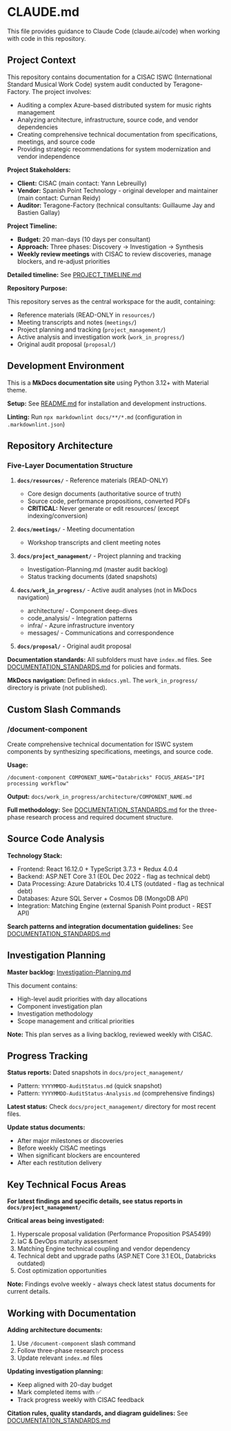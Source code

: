 # CLAUDE.md

This file provides guidance to Claude Code (claude.ai/code) when working with code in this repository.

## Project Context

This repository contains documentation for a CISAC ISWC (International Standard Musical Work Code) system audit conducted by Teragone-Factory. The project involves:

- Auditing a complex Azure-based distributed system for music rights management
- Analyzing architecture, infrastructure, source code, and vendor dependencies
- Creating comprehensive technical documentation from specifications, meetings, and source code
- Providing strategic recommendations for system modernization and vendor independence

**Project Stakeholders:**

- **Client:** CISAC (main contact: Yann Lebreuilly)
- **Vendor:** Spanish Point Technology - original developer and maintainer (main contact: Curnan Reidy)
- **Auditor:** Teragone-Factory (technical consultants: Guillaume Jay and Bastien Gallay)

**Project Timeline:**

- **Budget:** 20 man-days (10 days per consultant)
- **Approach:** Three phases: Discovery → Investigation → Synthesis
- **Weekly review meetings** with CISAC to review discoveries, manage blockers, and re-adjust priorities

**Detailed timeline:** See [PROJECT_TIMELINE.md](docs/PROJECT_TIMELINE.md)

**Repository Purpose:**

This repository serves as the central workspace for the audit, containing:

- Reference materials (READ-ONLY in `resources/`)
- Meeting transcripts and notes (`meetings/`)
- Project planning and tracking (`project_management/`)
- Active analysis and investigation work (`work_in_progress/`)
- Original audit proposal (`proposal/`)

## Development Environment

This is a **MkDocs documentation site** using Python 3.12+ with Material theme.

**Setup:** See [README.md](README.md) for installation and development instructions.

**Linting:** Run `npx markdownlint docs/**/*.md` (configuration in `.markdownlint.json`)

## Repository Architecture

### Five-Layer Documentation Structure

1. **`docs/resources/`** - Reference materials (READ-ONLY)
   - Core design documents (authoritative source of truth)
   - Source code, performance propositions, converted PDFs
   - **CRITICAL:** Never generate or edit resources/ (except indexing/conversion)

2. **`docs/meetings/`** - Meeting documentation
   - Workshop transcripts and client meeting notes

3. **`docs/project_management/`** - Project planning and tracking
   - Investigation-Planning.md (master audit backlog)
   - Status tracking documents (dated snapshots)

4. **`docs/work_in_progress/`** - Active audit analyses (not in MkDocs navigation)
   - architecture/ - Component deep-dives
   - code_analysis/ - Integration patterns
   - infra/ - Azure infrastructure inventory
   - messages/ - Communications and correspondence

5. **`docs/proposal/`** - Original audit proposal

**Documentation standards:** All subfolders must have `index.md` files. See [DOCUMENTATION_STANDARDS.md](docs/DOCUMENTATION_STANDARDS.md) for policies and formats.

**MkDocs navigation:** Defined in `mkdocs.yml`. The `work_in_progress/` directory is private (not published).

## Custom Slash Commands

### /document-component

Create comprehensive technical documentation for ISWC system components by synthesizing specifications, meetings, and source code.

**Usage:**

```plaintext
/document-component COMPONENT_NAME="Databricks" FOCUS_AREAS="IPI processing workflow"
```

**Output:** `docs/work_in_progress/architecture/COMPONENT_NAME.md`

**Full methodology:** See [DOCUMENTATION_STANDARDS.md](docs/DOCUMENTATION_STANDARDS.md#component-documentation-methodology) for the three-phase research process and required document structure.

## Source Code Analysis

**Technology Stack:**

- Frontend: React 16.12.0 + TypeScript 3.7.3 + Redux 4.0.4
- Backend: ASP.NET Core 3.1 (EOL Dec 2022 - flag as technical debt)
- Data Processing: Azure Databricks 10.4 LTS (outdated - flag as technical debt)
- Databases: Azure SQL Server + Cosmos DB (MongoDB API)
- Integration: Matching Engine (external Spanish Point product - REST API)

**Search patterns and integration documentation guidelines:** See [DOCUMENTATION_STANDARDS.md](docs/DOCUMENTATION_STANDARDS.md#source-code-analysis)

## Investigation Planning

**Master backlog:** [Investigation-Planning.md](docs/project_management/Investigation-Planning.md)

This document contains:

- High-level audit priorities with day allocations
- Component investigation plan
- Investigation methodology
- Scope management and critical priorities

**Note:** This plan serves as a living backlog, reviewed weekly with CISAC.

## Progress Tracking

**Status reports:** Dated snapshots in `docs/project_management/`

- Pattern: `YYYYMMDD-AuditStatus.md` (quick snapshot)
- Pattern: `YYYYMMDD-AuditStatus-Analysis.md` (comprehensive findings)

**Latest status:** Check `docs/project_management/` directory for most recent files.

**Update status documents:**

- After major milestones or discoveries
- Before weekly CISAC meetings
- When significant blockers are encountered
- After each restitution delivery

## Key Technical Focus Areas

**For latest findings and specific details, see status reports in `docs/project_management/`**

**Critical areas being investigated:**

1. Hyperscale proposal validation (Performance Proposition PSA5499)
2. IaC & DevOps maturity assessment
3. Matching Engine technical coupling and vendor dependency
4. Technical debt and upgrade paths (ASP.NET Core 3.1 EOL, Databricks outdated)
5. Cost optimization opportunities

**Note:** Findings evolve weekly - always check latest status documents for current details.

## Working with Documentation

**Adding architecture documents:**

1. Use `/document-component` slash command
2. Follow three-phase research process
3. Update relevant `index.md` files

**Updating investigation planning:**

- Keep aligned with 20-day budget
- Mark completed items with ✅
- Track progress weekly with CISAC feedback

**Citation rules, quality standards, and diagram guidelines:** See [DOCUMENTATION_STANDARDS.md](docs/DOCUMENTATION_STANDARDS.md)
